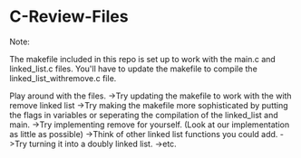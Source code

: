 # C-Review-Files


Note:

The makefile included in this repo is set up to work with the main.c and linked_list.c files. You'll have to update the makefile to compile the linked_list_withremove.c file.


Play around with the files.
     ->Try updating the makefile to work with the with remove linked list
     ->Try making the makefile more sophisticated by putting the flags in variables or seperating the compilation of the linked_list and main.
     ->Try implementing remove for yourself. (Look at our implementation as little as possible)
     ->Think of other linked list functions you could add.
     ->Try turning it into a doubly linked list.
     ->etc.